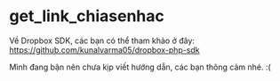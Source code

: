 # get_link_chiasenhac

Về Dropbox SDK, các bạn có thể tham khảo ở đây: https://github.com/kunalvarma05/dropbox-php-sdk

Mình đang bận nên chưa kịp viết hướng dẫn, các bạn thông cảm nhé. :(
